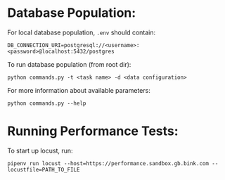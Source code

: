 # Database Population:
For local database population, `.env` should contain:
```
DB_CONNECTION_URI=postgresql://<username>:<password>@localhost:5432/postgres
```

To run database population (from root dir):
```
python commands.py -t <task name> -d <data configuration>
```
For more information about available parameters:
```
python commands.py --help
```

# Running Performance Tests:
To start up locust, run:

`pipenv run locust --host=https://performance.sandbox.gb.bink.com --locustfile=PATH_TO_FILE`